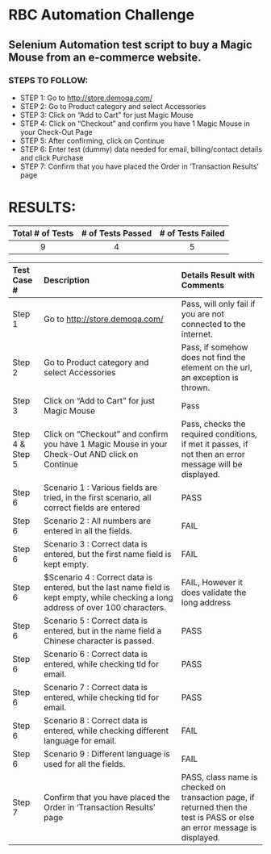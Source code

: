 # RBC Automation Challenge

## Selenium Automation test script to buy a Magic Mouse from an e-commerce website.

### STEPS TO FOLLOW:
- STEP 1: Go to http://store.demoqa.com/
- STEP 2: Go to Product category and select Accessories
- STEP 3: Click on “Add to Cart” for just Magic Mouse
- STEP 4: Click on “Checkout” and confirm you have 1 Magic Mouse in your Check-Out Page
- STEP 5: After confirming, click on Continue
- STEP 6: Enter test (dummy) data needed for email, billing/contact details and click Purchase
- STEP 7: Confirm that you have placed the Order in ‘Transaction Results’ page

# RESULTS:

| Total # of Tests     | # of Tests Passed    | # of Tests Failed|
| :------------------: | :------------------: |:---------------:|
| 9                    | 4                    | 5               |

| Test Case #          | Description          | Details	Result with Comments |
| :------------------- | :------------------- |:----------------|
| Step 1               | Go to http://store.demoqa.com/ | Pass, will only fail if you are not connected to the internet. |
| Step 2               | Go to Product category and select Accessories | Pass, if somehow does not find the element on the url, an exception is thrown.   |
| Step 3               | Click on “Add to Cart” for just Magic Mouse | Pass            |
| Step 4 & Step 5      | Click on “Checkout” and confirm you have 1 Magic Mouse in your Check-Out AND click on Continue | Pass, checks the required conditions, if met it passes, if not then an error message will be displayed.  |
| Step 6               | Scenario 1 : Various fields are tried, in the first scenario, all correct fields are entered | PASS  |
| Step 6               | Scenario 2 : All numbers are entered in all the fields.                  | FAIL            |
| Step 6               | Scenario 3 : Correct data is entered, but the first name field is kept empty.   | FAIL              |
| Step 6               | $Scenario 4 : Correct data is entered, but the last name field is kept empty, while checking a long address of over 100 characters.                 | FAIL, However it does validate the long address            |
| Step 6               | Scenario 5 : Correct data is entered, but in the name field a Chinese character is passed. | PASS            |
| Step 6               | Scenario 6 : Correct data is entered, while checking tld for email.                  | PASS             |
| Step 6               | Scenario 7 : Correct data is entered, while checking tld for email.                | PASS           |
| Step 6               | Scenario 8 : Correct data is entered, while checking different language for email.        | FAIL            |
| Step 6               | Scenario 9 : Different language is used for all the fields.                   | FAIL              |	
| Step 7               | Confirm that you have placed the Order in ‘Transaction Results’ page        | PASS, class name is checked on transaction page, if returned then the test is PASS or else an error message is displayed.              |		
